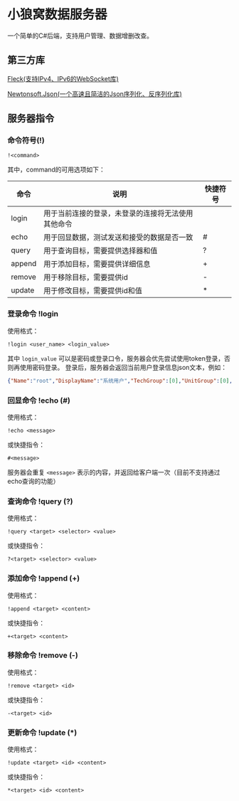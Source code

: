 # 小狼窝数据服务器

一个简单的C#后端，支持用户管理、数据增删改查。

## 第三方库

[Fleck(支持IPv4、IPv6的WebSocket库)](https://github.com/statianzo/Fleck)

[Newtonsoft.Json(一个高速且简洁的Json序列化、反序列化库)](https://github.com/JamesNK/Newtonsoft.Json)

## 服务器指令

### 命令符号(!)

`!<command>`

其中，command的可用选项如下：

|命令|说明|快捷符号|
|-|-|-|
|login|用于当前连接的登录，未登录的连接将无法使用其他命令||
|echo|用于回显数据，测试发送和接受的数据是否一致|#|
|query|用于查询目标，需要提供选择器和值|?|
|append|用于添加目标，需要提供详细信息|+|
|remove|用于移除目标，需要提供id|-|
|update|用于修改目标，需要提供id和值|*|

### 登录命令 !login

使用格式：

`!login <user_name> <login_value>`

其中 `login_value` 可以是密码或登录口令，服务器会优先尝试使用token登录，否则再使用密码登录。
登录后，服务器会返回当前用户登录信息json文本，例如：

```json
{"Name":"root","DisplayName":"系统用户","TechGroup":[0],"UnitGroup":[0],"Authority":3,"Token":"token"}
```

### 回显命令 !echo (#)

使用格式：

`!echo <message>`

或快捷指令：

`#<message>`

服务器会重复 `<message>` 表示的内容，并返回给客户端一次（目前不支持通过echo查询的功能）

### 查询命令 !query (?)

使用格式：

`!query <target> <selector> <value>`

或快捷指令：

`?<target> <selector> <value>`

### 添加命令 !append (+)

使用格式：

`!append <target> <content>`

或快捷指令：

`+<target> <content>`

### 移除命令 !remove (-)

使用格式：

`!remove <target> <id>`

或快捷指令：

`-<target> <id>`

### 更新命令 !update (*)

使用格式：

`!update <target> <id> <content>`

或快捷指令：

`*<target> <id> <content>`
